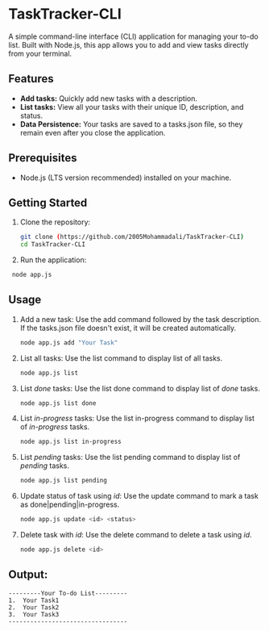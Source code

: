 # TaskTracker-CLI
A simple command-line interface (CLI) application for managing your to-do list. Built with Node.js, this app allows you to add and view tasks directly from your terminal.
## Features
- **Add tasks:** Quickly add new tasks with a description.
- **List tasks:** View all your tasks with their unique ID, description, and status.
- **Data Persistence:** Your tasks are saved to a tasks.json file, so they remain even after you close the application.

## Prerequisites
- Node.js (LTS version recommended) installed on your machine.

## Getting Started
1. Clone the repository:
   ```Bash
   git clone (https://github.com/2005Mohammadali/TaskTracker-CLI)
   cd TaskTracker-CLI
2. Run the application:
  ```Bash
   node app.js
   ```
## Usage
1. Add a new task:
   Use the add command followed by the task description. If the tasks.json file doesn't exist, it will be created automatically.
   ```Bash
   node app.js add "Your Task"
2. List all tasks:
   Use the list command to display list of all tasks.
   ```Bash
   node app.js list
3. List *done* tasks:
   Use the list done command to display list of *done* tasks.
   ```Bash
   node app.js list done
4. List *in-progress* tasks:
   Use the list in-progress command to display list of *in-progress* tasks.
   ```Bash
   node app.js list in-progress
5. List *pending* tasks:
   Use the list pending command to display list of *pending* tasks.
   ```Bash
   node app.js list pending
6. Update status of task using *id*:
   Use the update command to mark a task as done|pending|in-progress.
   ```Bash
   node app.js update <id> <status>
7. Delete task with *id*: 
   Use the delete command to delete a task using *id*.
   ```Bash
   node app.js delete <id>
   
## Output:
```
---------Your To-do List---------
1.  Your Task1
2.  Your Task2
3.  Your Task3
---------------------------------
